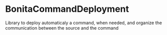 # BonitaCommandDeployment
Library to deploy automaticaly a command, when needed, and organize the communication between the source and the command
